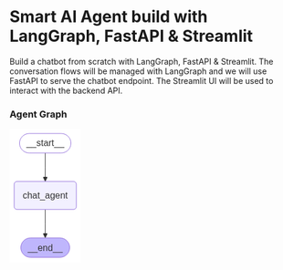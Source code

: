 # Smart AI Agent build with LangGraph, FastAPI & Streamlit

Build a chatbot from scratch with LangGraph, FastAPI & Streamlit. 
The conversation flows will be managed with LangGraph and we will use FastAPI to serve the chatbot endpoint. The Streamlit UI will be used to interact with the backend API.

### Agent Graph 
![](./graph.png)